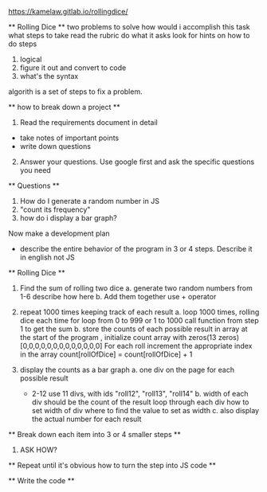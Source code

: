 https://kamelaw.gitlab.io/rollingdice/



** Rolling Dice **
two problems to solve
how would i accomplish this task
what steps to take
read the rubric do what it asks
look for hints on how to do steps

1. logical
2. figure it out and convert to code
3. what's the syntax 

algorith is a set of steps to fix a problem. 

** how to break down a project **

1. Read the requirements document in detail
  * take notes of important points
  * write down questions

2. Answer your questions. Use google first
  and ask the specific questions you need

** Questions **
1. How do I generate a random number in JS
2. "count its frequency"
3. how do i display a bar graph?

Now make a development plan
  * describe the entire behavior of the program in 3 or 4 steps. Describe it in english not JS
  

** Rolling Dice **
1. Find the sum of rolling two dice
  a. generate two random numbers from 1-6
    describe how here
  b. Add them together
    use + operator

2. repeat 1000 times keeping track of each result
  a. loop 1000 times, rolling dice each time
    for loop from 0 to 999 or 1 to 1000
    call function from step 1 to get the sum 
  b. store the counts of each possible result in array
    at the start of the program , initialize count array with zeros(13 zeros) [0,0,0,0,0,0,0,0,0,0,0,0,0]
    For each roll increment the appropriate index in the array
    count[rollOfDice] = count[rollOfDice] + 1

3. display the counts as a bar graph
  a. one div on the page for each possible result
    * 2-12 
      use 11 divs, with ids "roll12", "roll13", "roll14"
  b. width of each div should be the count of the result
    loop through each div
    how to set width of div
    where to find the value to set as width
  c. also display the actual number for each result 


** Break down each item into 3 or 4 smaller steps **
1. ASK HOW?

** Repeat until it's obvious how to turn the step into JS code **

** Write the code **






  

